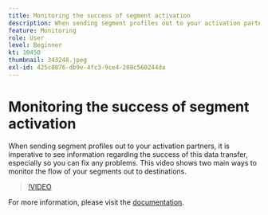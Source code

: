 ```yaml
---
title: Monitoring the success of segment activation
description: When sending segment profiles out to your activation partners, it is imperative to see information regarding the success of this data transfer, especially so y… (Descriptions should be between 60 and 160 characters)
feature: Monitoring
role: User
level: Beginner
kt: 10450
thumbnail: 343248.jpeg
exl-id: 425c8876-db9e-4fc3-9ce4-208c560244da
---
```

# Monitoring the success of segment activation

When sending segment profiles out to your activation partners, it is imperative to see information regarding the success of this data transfer, especially so you can fix any problems. This video shows two main ways to monitor the flow of your segments out to destinations.

>[!VIDEO](https://video.tv.adobe.com/v/343248/?quality=12&learn=on)

For more information, please visit the [documentation](https://experienceleague.adobe.com/docs/experience-platform/dataflows/ui/monitor-segments.html?lang=en).
